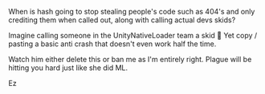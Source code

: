 When is hash going to stop stealing people's code such as 404's and only crediting them when called out, along with calling actual devs skids?

Imagine calling someone in the UnityNativeLoader team a skid :thinking: Yet copy / pasting a basic anti crash that doesn't even work half the time.

Watch him either delete this or ban me as I'm entirely right. Plague will be hitting you hard just like she did ML.

Ez
